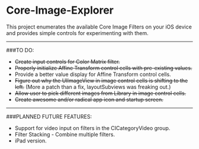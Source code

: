 Core-Image-Explorer
===================

This project enumerates the available Core Image Filters on your iOS device and provides 
simple controls for experimenting with them.

- - -

###TO DO:
* <del>Create input controls for Color Matrix filter.<del>
* <del>Properly initialize Affine Transform control cells with pre-existing values.</del>
* Provide a better value display for Affine Transform control cells.
* <del>Figure out why the UIImageView in image control cells is shifting to the left.</del> (More a patch than a fix, layoutSubviews was freaking out.)
* <del>Allow user to pick different images from Library in image control cells.</del>
* <del>Create awesome and/or radical app icon and startup screen.</del>

- - -

###PLANNED FUTURE FEATURES:
* Support for video input on filters in the CICategoryVideo group.
* Filter Stacking - Combine multiple filters.
* iPad version.